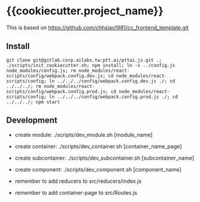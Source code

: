 {{cookiecutter.project_name}}
==========

This is based on https://github.com/chhsiao1981/cc_frontend_template.git

Install
----------

    git clone git@gitlab.corp.ailabs.tw:ptt.ai/pttai.js.git .; ./scripts/init_cookiecutter.sh; npm install; ln -s ../config.js node_modules/config.js; rm node_modules/react-scripts/config/webpack.config.dev.js; cd node_modules/react-scripts/config; ln ../../../config/webpack.config.dev.js ./; cd ../../../; rm node_modules/react-scripts/config/webpack.config.prod.js; cd node_modules/react-scripts/config; ln ../../../config/webpack.config.prod.js ./; cd ../../../; npm start

Development
----------

* create module: ./scripts/dev_module.sh [module_name]
* create container: ./scripts/dev_container.sh [container_name_page]
* create subcontainer: ./scripts/dev_subcontainer.sh [subcontainer_name]
* create component: ./scripts/dev_component.sh [component_name]

* remember to add reducers to src/reducers/index.js
* remember to add container-page to src/Routes.js
